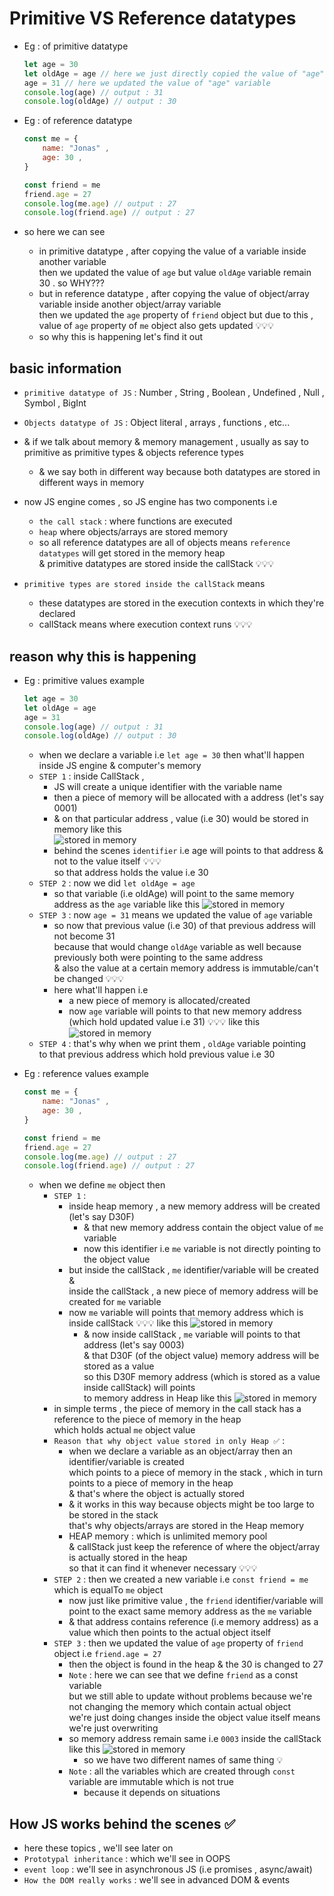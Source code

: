 # Primitive VS Reference datatypes 

- Eg : of primitive datatype 
    ```js
    let age = 30 
    let oldAge = age // here we just directly copied the value of "age" variable 
    age = 31 // here we updated the value of "age" variable
    console.log(age) // output : 31
    console.log(oldAge) // output : 30
    ```

- Eg : of reference datatype 
    ```js
    const me = {
        name: "Jonas" , 
        age: 30 ,
    }

    const friend = me 
    friend.age = 27
    console.log(me.age) // output : 27
    console.log(friend.age) // output : 27
    ```

- so here we can see 
    - in primitive datatype , after copying the value of a variable inside another variable <br> 
        then we updated the value of `age` but value `oldAge` variable remain 30 . so WHY???
    - but in reference datatype , after copying the value of object/array variable inside another object/array variable <br>
        then we updated the `age` property of `friend` object but due to this , <br>
        value of `age` property of `me` object also gets updated 💡💡💡
    - so why this is happening let's find it out 

## basic information 

- `primitive datatype of JS` : Number , String , Boolean , Undefined , Null , Symbol , BigInt
- `Objects datatype of JS` : Object literal , arrays , functions , etc...

- & if we talk about memory & memory management , usually as say to primitive as primitive types & objects reference types 
    - & we say both in different way because both datatypes are stored in different ways in memory

- now JS engine comes , so JS engine has two components i.e 
    - `the call stack` : where functions are executed 
    - `heap` where objects/arrays are stored memory  
    - so all reference datatypes are all of objects means `reference datatypes` will get stored in the memory heap <br>
        & primitive datatypes are stored inside the callStack 💡💡💡

- `primitive types are stored inside the callStack` means 
    - these datatypes are stored in the execution contexts in which they're declared
    - callStack means where execution context runs 💡💡💡

## reason why this is happening 

- Eg : primitive values example
    ```js
    let age = 30 
    let oldAge = age 
    age = 31 
    console.log(age) // output : 31
    console.log(oldAge) // output : 30
    ```
    - when we declare a variable i.e `let age = 30` then what'll happen inside JS engine & computer's memory
    - `STEP 1` : inside CallStack , 
        - JS will create a unique identifier with the variable name
        - then a piece of memory will be allocated with a address (let's say 0001)
        - & on that particular address , value (i.e 30) would be stored in memory like this  
            ![stored in memory](../notes-pics/8-module/lecture-13/lecture-13-0.jpg)
        - behind the scenes `identifier` i.e age will points to that address & not to the value itself 💡💡💡 <br>
            so that address holds the value i.e 30
    - `STEP 2` : now we did `let oldAge = age` 
        - so that variable (i.e oldAge) will point to the same memory address as the `age` variable like this 
            ![stored in memory](../notes-pics/8-module/lecture-13/lecture-13-1.jpg)
    - `STEP 3` : now `age = 31` means we updated the value of `age` variable 
        - so now that previous value (i.e 30) of that previous address will not become 31 <br> 
            because that would change `oldAge` variable as well because previously both were pointing to the same address <br>
            & also the value at a certain memory address is immutable/can't be changed 💡💡💡
        - here what'll happen i.e 
            - a new piece of memory is allocated/created
            - now `age` variable will points to that new memory address (which hold updated value i.e 31) 💡💡💡 like this 
            ![stored in memory](../notes-pics/8-module/lecture-13/lecture-13-2.jpg)
    - `STEP 4` : that's why when we print them , `oldAge` variable pointing <br>
        to that previous address which hold previous value i.e 30

- Eg : reference values example 
    ```js
    const me = {
        name: "Jonas" , 
        age: 30 ,
    }

    const friend = me 
    friend.age = 27
    console.log(me.age) // output : 27
    console.log(friend.age) // output : 27
    ```
    - when we define `me` object then 
        - `STEP 1` : 
            - inside heap memory , a new memory address will be created (let's say D30F)  
                - & that new memory address contain the object value of `me` variable 
                - now this identifier i.e `me` variable is not directly pointing to the object value <br> 
            - but inside the callStack , `me` identifier/variable will be created & <br>
                inside the callStack , a new piece of memory address will be created for `me` variable <br>
            - now `me` variable will points that memory address which is inside callStack 💡💡💡 like this 
                ![stored in memory](../notes-pics/8-module/lecture-13/lecture-13-3.jpg)
                - & now inside callStack , `me` variable will points to that address (let's say 0003) <br>
                    & that D30F (of the object value) memory address will be stored as a value <br>
                    so this D30F memory address (which is stored as a value inside callStack) will points <br>
                    to memory address in Heap like this 
                    ![stored in memory](../notes-pics/8-module/lecture-13/lecture-13-4.jpg)
        - in simple terms , the piece of memory in the call stack has a reference to the piece of memory in the heap <br>
            which holds actual `me` object value 
        - `Reason that why object value stored in only Heap ✅` : 
            - when we declare a variable as an object/array then an identifier/variable is created <br>
                which points to a piece of memory in the stack , which in turn points to a piece of memory in the heap <br>
                & that's where the object is actually stored
            - & it works in this way because objects might be too large to be stored in the stack <br>
                that's why objects/arrays are stored in the Heap memory 
            - HEAP memory : which is unlimited memory pool <br>
                & callStack just keep the reference of where the object/array is actually stored in the heap <br>
                so that it can find it whenever necessary 💡💡💡
        - `STEP 2` : then we created a new variable i.e `const friend = me` which is equalTo `me` object 
            - now just like primitive value , the `friend` identifier/variable will <br>
                point to the exact same memory address as the `me` variable 
            - & that address contains reference (i.e memory address) as a value which then points to the actual object itself
        - `STEP 3` : then we updated the value of `age` property of `friend` object i.e `friend.age = 27`
            - then the object is found in the heap & the 30 is changed to 27
            - `Note` : here we can see that we define `friend` as a const variable <br>
                but we still able to update without problems because we're not changing the memory which contain actual object <br> 
                we're just doing changes inside the object value itself means we're just overwriting 
            - so memory address remain same i.e `0003` inside the callStack like this 
                ![stored in memory](../notes-pics/8-module/lecture-13/lecture-13-5.jpg)
                - so we have two different names of same thing 💡
            - `Note` : all the variables which are created through `const` variable are immutable which is not true 
                - because it depends on situations 

## How JS works behind the scenes ✅

- here these topics , we'll see later on 
- `Prototypal inheritance` : which we'll see in OOPS
- `event loop` : we'll see in asynchronous JS (i.e promises , async/await)
- `How the DOM really works` : we'll see in advanced DOM & events 
